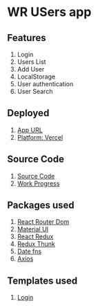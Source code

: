 # WR USers app
## Features
1. Login
2. Users List
3. Add User
4. LocalStorage
5. User authentication
6. User Search

## Deployed
1. [App URL](https://wr-users.vercel.app/)
2. [Platform: Vercel](https://vercel.com/)

## Source Code
1. [Source Code](https://github.com/AnvarPK/wr-users)
2. [Work Progress](https://github.com/AnvarPK/wr-users/commits/master)

## Packages used
1. [React Router Dom](https://v5.reactrouter.com/web/) 
2. [Material UI](https://mui.com/)
3. [React Redux](https://react-redux.js.org/)
4. [Redux Thunk](https://github.com/reduxjs/redux-thunk)
5. [Date fns](https://date-fns.org/)
6. [Axios](https://github.com/axios/axios)

## Templates used
1. [Login](https://mui.com/getting-started/templates/)

